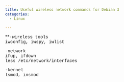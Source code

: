 ```yaml
---
title: Useful wireless network commands for Debian 3
categories:
  - Linux

---
```

**<font face="Courier New">-wireless tools<br />iwconfig, iwspy, iwlist</p> 

<p>
  -network<br />ifup, ifdown<br />less /etc/network/interfaces
</p>

<p>
  -kernel<br />lsmod, insmod</font></b>
</p>
